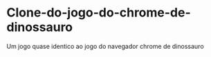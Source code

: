 # Clone-do-jogo-do-chrome-de-dinossauro
Um jogo quase identico ao jogo do navegador chrome de dinossauro
